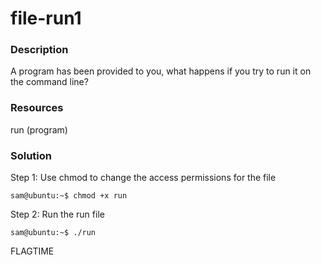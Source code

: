 # file-run1

### Description

A program has been provided to you, what happens if you try to run it on the command line?

### Resources

run (program)

### Solution

Step 1: Use chmod to change the access permissions for the file

```console
sam@ubuntu:~$ chmod +x run
```

Step 2: Run the run file

```console
sam@ubuntu:~$ ./run
```

FLAGTIME